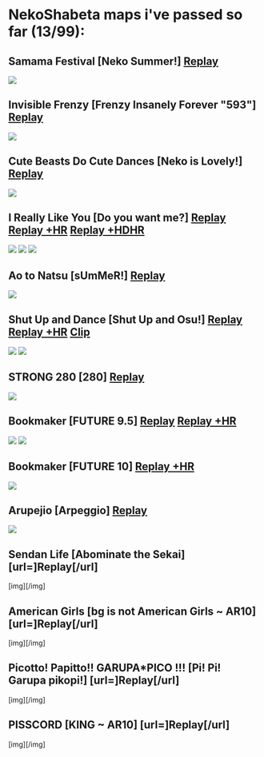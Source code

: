 # NekoShabeta maps i've passed so far (13/99):

## Samama Festival [Neko Summer!] [Replay](https://cdn.discordapp.com/attachments/864931946474897429/864932225883963392/replay.osr) 
![](https://cdn.discordapp.com/attachments/864931946474897429/864932239037300756/screenshot.jpg)


## Invisible Frenzy [Frenzy Insanely Forever "593"] [Replay](https://cdn.discordapp.com/attachments/864931946474897429/864933013775187998/replay.osr) 
![](https://cdn.discordapp.com/attachments/864931946474897429/864933018309230642/screenshot.jpg)


## Cute Beasts Do Cute Dances [Neko is Lovely!] [Replay](https://cdn.discordapp.com/attachments/864931946474897429/864941739344789514/replay.osr)
![](https://cdn.discordapp.com/attachments/864931946474897429/864941745124540447/screenshot.jpg)


## I Really Like You [Do you want me?] [Replay](https://cdn.discordapp.com/attachments/864931946474897429/864946022136021002/replay.osr)  [Replay +HR](https://cdn.discordapp.com/attachments/864931946474897429/866029785448841276/replay_HR.osr)  [Replay +HDHR](https://cdn.discordapp.com/attachments/864931946474897429/866029880781307914/replay_HDHR.osr)
![](https://cdn.discordapp.com/attachments/864931946474897429/864946029514457098/screenshot.jpg)
![](https://cdn.discordapp.com/attachments/864931946474897429/866029787603927060/screenshot_HR.jpg)
![](https://cdn.discordapp.com/attachments/864931946474897429/866029886145036308/screenshot_HDHR.jpg)


## Ao to Natsu [sUmMeR!] [Replay](https://cdn.discordapp.com/attachments/864931946474897429/864947908666851377/replay.osr)
![](https://cdn.discordapp.com/attachments/864931946474897429/864947911804715018/screenshot.jpg)


## Shut Up and Dance [Shut Up and Osu!] [Replay](https://cdn.discordapp.com/attachments/864931946474897429/865277221598265394/replay.osr)  [Replay +HR](https://cdn.discordapp.com/attachments/864931946474897429/866030190357118996/replay_HR.osr)  [Clip](https://www.youtube.com/watch?v=yfn7eeWHD6g)
![](https://cdn.discordapp.com/attachments/864931946474897429/865277223702888508/screenshot.jpg)
![](https://cdn.discordapp.com/attachments/864931946474897429/866030192378904637/screenshot_HR.jpg)


## STRONG 280 [280] [Replay](https://cdn.discordapp.com/attachments/864931946474897429/866026342566068234/replay.osr)
![](https://cdn.discordapp.com/attachments/864931946474897429/866026346534142002/screenshot.jpg)


## Bookmaker [FUTURE 9.5] [Replay](https://cdn.discordapp.com/attachments/864931946474897429/866028332771311636/replay.osr) [Replay +HR](https://cdn.discordapp.com/attachments/864931946474897429/866028361192046642/replay_HR.osr)
![](https://cdn.discordapp.com/attachments/864931946474897429/866028335804317706/screenshot.jpg)
![](https://cdn.discordapp.com/attachments/864931946474897429/866028368986505236/screenshot_HR.jpg)


## Bookmaker [FUTURE 10] [Replay +HR](https://cdn.discordapp.com/attachments/864931946474897429/866029294517616670/replay_HR.osr)
![](https://cdn.discordapp.com/attachments/864931946474897429/866029300779450408/screenshot_HR.jpg)


## Arupejio [Arpeggio] [Replay](https://cdn.discordapp.com/attachments/864931946474897429/866031247138488330/replay.osr)
![](https://cdn.discordapp.com/attachments/864931946474897429/866031250807717908/screenshot.jpg)


## Sendan Life [Abominate the Sekai] [url=]Replay[/url]
[img][/img]


## American Girls [bg is not American Girls ~ AR10] [url=]Replay[/url]
[img][/img]


## Picotto! Papitto!! GARUPA*PICO !!! [Pi! Pi! Garupa pikopi!] [url=]Replay[/url]
[img][/img]


## PISSCORD [KING ~ AR10] [url=]Replay[/url]
[img][/img]
